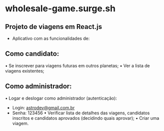 # wholesale-game.surge.sh

## Projeto de viagens em React.js

- Aplicativo com as funcionalidades de:
## Como candidato:
• Se inscrever para viagens futuras em outros planetas;
• Ver a lista de viagens existentes;
## Como administrador: 
• Logar e deslogar como administrador (autenticação):
- Login: astrodev@gmail.com.br
- Senha: 123456
• Verificar lista de detalhes das viagens, candidatos inscritos e candidatos aprovados (decidindo quais aprovar);
• Criar uma viagem.
